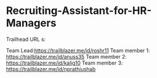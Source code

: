 # Recruiting-Assistant-for-HR-Managers

Trailhead URL s:

Team Lead:https://trailblazer.me/id/roshr11 
Team member 1: https://trailblazer.me/id/anuss35 
Team member 2: https://trailblazer.me/id/kalig10 
Team member 3: https://trailblazer.me/id/nprathiushab 
